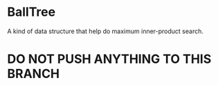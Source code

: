 # BallTree
  A kind of data structure that help do maximum inner-product search.

# DO NOT PUSH ANYTHING TO THIS BRANCH